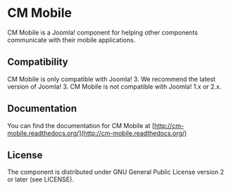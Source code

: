 CM Mobile
====================

CM Mobile is a Joomla! component for helping other components communicate with their mobile applications.

Compatibility
---------------------
CM Mobile is only compatible with Joomla! 3. We recommend the latest version of Joomla! 3.
CM Mobile is not compatible with Joomla! 1.x or 2.x.

Documentation
---------------------
You can find the documentation for CM Mobile at [http://cm-mobile.readthedocs.org/](http://cm-mobile.readthedocs.org/)

License
---------------------
The component is distributed under GNU General Public License version 2 or later (see LICENSE).
